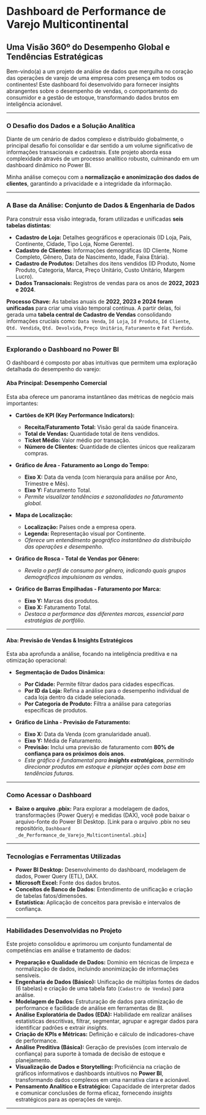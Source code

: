 # **Dashboard de Performance de Varejo Multicontinental**

## **Uma Visão 360º do Desempenho Global e Tendências Estratégicas**

Bem-vindo(a) a um projeto de análise de dados que mergulha no coração das operações de varejo de uma empresa com presença em todos os continentes! Este dashboard foi desenvolvido para fornecer insights abrangentes sobre o desempenho de vendas, o comportamento do consumidor e a gestão de estoque, transformando dados brutos em inteligência acionável.

---

### **O Desafio dos Dados e a Solução Analítica**

Diante de um cenário de dados complexo e distribuído globalmente, o principal desafio foi consolidar e dar sentido a um volume significativo de informações transacionais e cadastrais. Este projeto aborda essa complexidade através de um processo analítico robusto, culminando em um dashboard dinâmico no Power BI.

Minha análise começou com a **normalização e anonimização dos dados de clientes**, garantindo a privacidade e a integridade da informação.

---

### **A Base da Análise: Conjunto de Dados & Engenharia de Dados**

Para construir essa visão integrada, foram utilizadas e unificadas **seis tabelas distintas**:

* **Cadastro de Loja:** Detalhes geográficos e operacionais (ID Loja, País, Continente, Cidade, Tipo Loja, Nome Gerente).
* **Cadastro de Clientes:** Informações demográficas (ID Cliente, Nome Completo, Gênero, Data de Nascimento, Idade, Faixa Etária).
* **Cadastro de Produtos:** Detalhes dos itens vendidos (ID Produto, Nome Produto, Categoria, Marca, Preço Unitário, Custo Unitário, Margem Lucro).
* **Dados Transacionais:** Registros de vendas para os anos de **2022, 2023 e 2024**.

**Processo Chave:**
As tabelas anuais de **2022, 2023 e 2024 foram unificadas** para criar uma visão temporal contínua. A partir delas, foi gerada uma **tabela central de Cadastro de Vendas** consolidando informações cruciais como: `Data Venda`, `Id Loja`, `Id Produto`, `Id Cliente`, `Qtd. Vendida`, `Qtd. Devolvida`, `Preço Unitário`, `Faturamento` e `Fat Perdido`.

---

### **Explorando o Dashboard no Power BI**

O dashboard é composto por abas intuitivas que permitem uma exploração detalhada do desempenho do varejo:

#### **Aba Principal: Desempenho Comercial**

Esta aba oferece um panorama instantâneo das métricas de negócio mais importantes:

* **Cartões de KPI (Key Performance Indicators):**
    * **Receita/Faturamento Total:** Visão geral da saúde financeira.
    * **Total de Vendas:** Quantidade total de itens vendidos.
    * **Ticket Médio:** Valor médio por transação.
    * **Número de Clientes:** Quantidade de clientes únicos que realizaram compras.

* **Gráfico de Área - Faturamento ao Longo do Tempo:**
    * **Eixo X:** Data da venda (com hierarquia para análise por Ano, Trimestre e Mês).
    * **Eixo Y:** Faturamento Total.
    * *Permite visualizar tendências e sazonalidades no faturamento global.*

* **Mapa de Localização:**
    * **Localização:** Países onde a empresa opera.
    * **Legenda:** Representação visual por Continente.
    * *Oferece um entendimento geográfico instantâneo da distribuição das operações e desempenho.*

* **Gráfico de Rosca - Total de Vendas por Gênero:**
    * *Revela o perfil de consumo por gênero, indicando quais grupos demográficos impulsionam as vendas.*

* **Gráfico de Barras Empilhadas - Faturamento por Marca:**
    * **Eixo Y:** Marcas dos produtos.
    * **Eixo X:** Faturamento Total.
    * *Destaca a performance das diferentes marcas, essencial para estratégias de portfólio.*

---

#### **Aba: Previsão de Vendas & Insights Estratégicos**

Esta aba aprofunda a análise, focando na inteligência preditiva e na otimização operacional:

* **Segmentação de Dados Dinâmica:**
    * **Por Cidade:** Permite filtrar dados para cidades específicas.
    * **Por ID da Loja:** Refina a análise para o desempenho individual de cada loja dentro da cidade selecionada.
    * **Por Categoria de Produto:** Filtra a análise para categorias específicas de produtos.

* **Gráfico de Linha - Previsão de Faturamento:**
    * **Eixo X:** Data da Venda (com granularidade anual).
    * **Eixo Y:** Média de Faturamento.
    * **Previsão:** Inclui uma previsão de faturamento com **80% de confiança para os próximos dois anos**.
    * *Este gráfico é fundamental para **insights estratégicos**, permitindo direcionar produtos em estoque e planejar ações com base em tendências futuras.*

---

### **Como Acessar o Dashboard**


* **Baixe o arquivo .pbix:**
    Para explorar a modelagem de dados, transformações (Power Query) e medidas (DAX), você pode baixar o arquivo-fonte do Power BI Desktop.
    [Link para o arquivo .pbix no seu repositório, `Dashboard _de_Performance_de_Varejo_Multicontinental.pbix`]

---

### **Tecnologias e Ferramentas Utilizadas**

* **Power BI Desktop:** Desenvolvimento do dashboard, modelagem de dados, Power Query (ETL), DAX.
* **Microsoft Excel:** Fonte dos dados brutos.
* **Conceitos de Banco de Dados:** Entendimento de unificação e criação de tabelas fatos/dimensões.
* **Estatística:** Aplicação de conceitos para previsão e intervalos de confiança.

---

### **Habilidades Desenvolvidas no Projeto**

Este projeto consolidou e aprimorou um conjunto fundamental de competências em análise e tratamento de dados:

* **Preparação e Qualidade de Dados:** Domínio em técnicas de limpeza e normalização de dados, incluindo anonimização de informações sensíveis.
* **Engenharia de Dados (Básico):** Unificação de múltiplas fontes de dados (6 tabelas) e criação de uma tabela fato (`Cadastro de Vendas`) para análise.
* **Modelagem de Dados:** Estruturação de dados para otimização de performance e facilidade de análise em ferramentas de BI.
* **Análise Exploratória de Dados (EDA):** Habilidade em realizar análises estatísticas descritivas, filtrar, segmentar, agrupar e agregar dados para identificar padrões e extrair *insights*.
* **Criação de KPIs e Métricas:** Definição e cálculo de indicadores-chave de performance.
* **Análise Preditiva (Básica):** Geração de previsões (com intervalo de confiança) para suporte à tomada de decisão de estoque e planejamento.
* **Visualização de Dados e Storytelling:** Proficiência na criação de gráficos informativos e dashboards intuitivos no **Power BI**, transformando dados complexos em uma narrativa clara e acionável.
* **Pensamento Analítico e Estratégico:** Capacidade de interpretar dados e comunicar conclusões de forma eficaz, fornecendo *insights* estratégicos para as operações de varejo.

---


